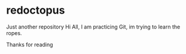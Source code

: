 # redoctopus
Just another repository
Hi All,
I am practicing Git, im trying to learn the ropes.

Thanks for reading
